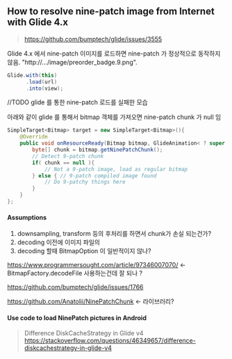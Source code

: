 

## How to resolve nine-patch image from Internet with Glide 4.x 


> https://github.com/bumptech/glide/issues/3555

Glide 4.x 에서 nine-patch 이미지를 로드하면 nine-patch 가 정상적으로 동작하지 않음. 
"http://.../image/preorder_badge.9.png". 
```java
Glide.with(this)  
      .load(url)  
      .into(view);
```

//TODO glide 를 통한 nine-patch 로드를 실패한 모습
      
아래와 같이 glide 를 통해서 bitmap 객체를 가져오면 nine-patch chunk 가 null 임
```java
SimpleTarget<Bitmap> target = new SimpleTarget<Bitmap>(){
    @Override
    public void onResourceReady(Bitmap bitmap, GlideAnimation< ? super Bitmap > glideAnimation){
        byte[] chunk = bitmap.getNinePatchChunk();
        // Detect 9-patch chunk
        if( chunk == null ){
            // Not a 9-patch image, load as regular bitmap
        } else { // 9-patch compiled image found
            // Do 9-patchy things here
        }
    }
};
```


#### Assumptions
1. downsampling, transform 등의 후처리를 하면서 chunk가 손실 되는건가?
2. decoding 이전에 이미지 파일의 
3. decoding 할때 BitmapOption 이 일반적이지 않나?
  

https://www.programmersought.com/article/97346007070/
<- BitmapFactory.decodeFile 사용하는건데 잘 되나 ?





https://github.com/bumptech/glide/issues/1766

https://github.com/Anatolii/NinePatchChunk
<- 라이브러리?




#### Use code to load NinePatch pictures in Android




> Difference DiskCacheStrategy in Glide v4
https://stackoverflow.com/questions/46349657/difference-diskcachestrategy-in-glide-v4

<!--stackedit_data:
eyJoaXN0b3J5IjpbLTE2MTM1OTM5MTVdfQ==
-->
